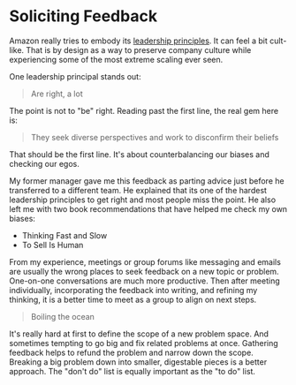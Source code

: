 # Soliciting Feedback

Amazon really tries to embody its [leadership principles](https://www.amazon.jobs/content/en/our-workplace/leadership-principles). It can feel a bit cult-like.  That is by design as a way to preserve company culture while experiencing some of the most extreme scaling ever seen.

One leadership principal stands out:

> Are right, a lot

The point is not to "be" right.  Reading past the first line, the real gem here is:

> They seek diverse perspectives and work to disconfirm their beliefs

That should be the first line.  It's about counterbalancing our biases and checking our egos.

My former manager gave me this feedback as parting advice just before he transferred to a different team.  He explained that its one of the hardest leadership principles to get right and most people miss the point.  He also left me with two book recommendations that have helped me check my own biases:
- Thinking Fast and Slow
- To Sell Is Human

From my experience, meetings or group forums like messaging and emails are usually the wrong places to seek feedback on a new topic or problem.  One-on-one conversations are much more productive.  Then after meeting individually, incorporating the feedback into writing, and refining my thinking, it is a better time to meet as a group to align on next steps.

> Boiling the ocean

It's really hard at first to define the scope of a new problem space.  And sometimes tempting to go big and fix related problems at once.  Gathering feedback helps to refund the problem and narrow down the scope.  Breaking a big problem down into smaller, digestable pieces is a better approach.  The "don't do" list is equally important as the "to do" list.
